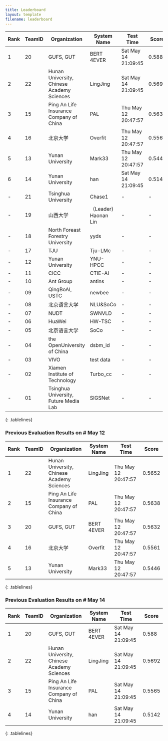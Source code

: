 ```yaml
---
title: Leaderboard
layout: template
filename: leaderboard
--- 
```


<style>
.tablelines table, .tablelines td, .tablelines th {
        border: 1px solid black;
        }
</style>
|Rank|TeamID|Organization|System Name |Test Time|Score|
| --- | --- | --- | --- | ---| --- |
| 1|  20 | GUFS, GUT| BERT 4EVER| Sat May 14 21:09:45| 0.588| 
| 2|  22 | Hunan University, Chinese Academy Sciences| LingJing| Sat May 14 21:09:45| 0.5692| 
| 3|  15 | Ping An Life Insurance Company of China| PAL| Thu May 12 20:47:57| 0.5638| 
| 4|  16 | 北京大学| Overfit| Thu May 12 20:47:57| 0.5561| 
| 5|  13 | Yunan University| Mark33| Thu May 12 20:47:57| 0.5446| 
| 6|  14 | Yunan University| han| Sat May 14 21:09:45| 0.5142| 
|  \- |  21 | Tsinghua University| Chase1| \- | \- | 
|  \- |  19 | 山西大学 | （Leader) Haonan Lin| \- | \- | 
|  \- |  18 | North Foreast Forestry University| yyds| \- | \- | 
|  \- |  17 | TJU| Tju-LMc| \- | \- | 
|  \- |  12 | Yunan University| YNU-HPCC| \- | \- | 
|  \- |  11 | CICC | CTIE-AI| \- | \- | 
|  \- |  10 | Ant Group | antins| \- | \- | 
|  \- |  09 | QingBoAI, USTC | newbee | \- | \- | 
|  \- |  08 | 北京语言大学 | NLU&SoCo | \-| \- | 
|  \- |  07 | NUDT| SWNVLD| \- | \- | 
|  \- |  06 | HuaWei| HW-TSC| \- | \- | 
|  \- |  05 | 北京语言大学 | SoCo | \-| \- | 
|  \- |  04 | the OpenUniversity of China| dsbm_id| \- | \- | 
|  \- |  03 | VIVO| test data| \- | \- | 
|  \- |  02 | Xiamen Institute of Technology | Turbo_cc| \- | \- | 
|  \- |  01 | Tsinghua University, Future Media Lab| SIGSNet| \-  | \- | 


{: .tablelines} 

### Previous Evaluation Results on # May 12
<style>
.tablelines table, .tablelines td, .tablelines th {
        border: 1px solid black;
        }
</style>
|Rank|TeamID|Organization|System Name |Test Time|Score|
| --- | --- | --- | --- | ---| --- |
| 1|  22 | Hunan University, Chinese Academy Sciences| LingJing| Thu May 12 20:47:57| 0.5652| 
| 2|  15 | Ping An Life Insurance Company of China| PAL| Thu May 12 20:47:57| 0.5638| 
| 3|  20 | GUFS, GUT| BERT 4EVER| Thu May 12 20:47:57| 0.5632| 
| 4|  16 | 北京大学| Overfit| Thu May 12 20:47:57| 0.5561| 
| 5|  13 | Yunan University| Mark33| Thu May 12 20:47:57| 0.5446| 

{: .tablelines} 

### Previous Evaluation Results on # May 14
<style>
.tablelines table, .tablelines td, .tablelines th {
        border: 1px solid black;
        }
</style>
|Rank|TeamID|Organization|System Name |Test Time|Score|
| --- | --- | --- | --- | ---| --- |
| 1|  20 | GUFS, GUT| BERT 4EVER| Sat May 14 21:09:45| 0.588| 
| 2|  22 | Hunan University, Chinese Academy Sciences| LingJing| Sat May 14 21:09:45| 0.5692| 
| 3|  15 | Ping An Life Insurance Company of China| PAL| Sat May 14 21:09:45| 0.5565| 
| 4|  14 | Yunan University| han| Sat May 14 21:09:45| 0.5142| 
{: .tablelines} 
